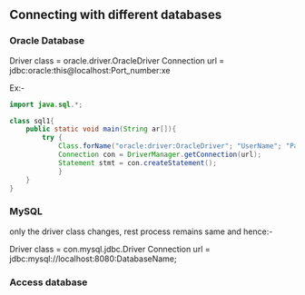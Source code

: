 ## Connecting with different databases

### Oracle Database

Driver class = oracle.driver.OracleDriver
Connection url = jdbc:oracle:this@localhost:Port_number:xe

Ex:-
```java
import java.sql.*;

class sql1{
	public static void main(String ar[]){
		try {
			Class.forName("oracle:driver:OracleDriver"; "UserName"; "Password");
			Connection con = DriverManager.getConnection(url);
			Statement stmt = con.createStatement();
			}
	}
}
```

### MySQL

only the driver class changes, rest process remains same and hence:-

Driver class = con.mysql.jdbc.Driver
Connection url = jdbc:mysql://localhost:8080:DatabaseName;


### Access database